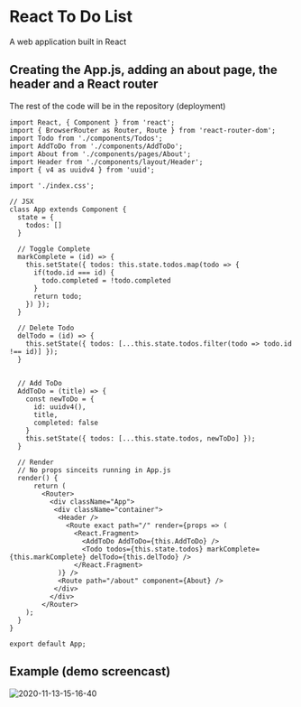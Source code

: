 # React To Do List
A web application built in React 

## Creating the App.js, adding an about page, the header and a React router
The rest of the code will be in the repository (deployment)
```react
import React, { Component } from 'react';
import { BrowserRouter as Router, Route } from 'react-router-dom';
import Todo from './components/Todos';
import AddToDo from './components/AddToDo';
import About from './components/pages/About';
import Header from './components/layout/Header';
import { v4 as uuidv4 } from 'uuid';

import './index.css';

// JSX
class App extends Component {
  state = {
    todos: []
  }

  // Toggle Complete
  markComplete = (id) => {
    this.setState({ todos: this.state.todos.map(todo => {
      if(todo.id === id) {
        todo.completed = !todo.completed
      }
      return todo;
    }) });
  }

  // Delete Todo
  delTodo = (id) => {
    this.setState({ todos: [...this.state.todos.filter(todo => todo.id !== id)] });
  }


  // Add ToDo
  AddToDo = (title) => {
    const newToDo = {
      id: uuidv4(),
      title,
      completed: false
    }
    this.setState({ todos: [...this.state.todos, newToDo] });
  }

  // Render
  // No props sinceits running in App.js
  render() {
      return (
        <Router>
          <div className="App">
           <div className="container">
            <Header />
              <Route exact path="/" render={props => (
                <React.Fragment>
                  <AddToDo AddToDo={this.AddToDo} />
                  <Todo todos={this.state.todos} markComplete={this.markComplete} delTodo={this.delTodo} />
                </React.Fragment>
            )} />
            <Route path="/about" component={About} />
           </div>
          </div>
        </Router>
    );
  }
}

export default App;
```

## Example (demo screencast)
![2020-11-13-15-16-40](https://user-images.githubusercontent.com/36749450/99124615-7fa6df80-25d0-11eb-89c9-64ce67e07e31.gif)
